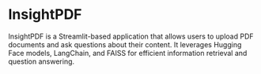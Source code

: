 # InsightPDF
InsightPDF is a Streamlit-based application that allows users to upload PDF documents and ask questions about their content. It leverages Hugging Face models, LangChain, and FAISS for efficient information retrieval and question answering.
